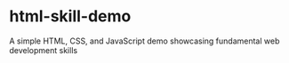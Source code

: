 # html-skill-demo
A simple HTML, CSS, and JavaScript demo showcasing fundamental web development skills
